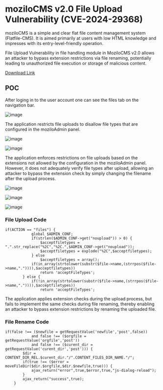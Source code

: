 # moziloCMS v2.0 File Upload Vulnerability (CVE-2024-29368)

moziloCMS is a simple and clear flat file content management system (Flatfile-CMS). It is aimed primarily at users with low HTML knowledge and impresses with its entry-level-friendly operation.

File Upload Vulnerability in file handling module in MoziloCMS v2.0 allows an attacker to bypass extension restrictions via file renaming, potentially leading to unauthorized file execution or storage of malicious content.

[Download Link](https://github.com/moziloDasEinsteigerCMS/mozilo2.0/archive/master.zip)

<h2>POC</h2>

After loging in to the user account one can see the files tab on the navigation bar.

![image](https://github.com/becpn/mozilocms/assets/162958600/52d71291-e294-4a02-bedc-c96f08fef5ca)


The application restricts file uploads to disallow file types that are configured in the moziloAdmin panel.

![image](https://github.com/becpn/mozilocms/assets/162958600/09d4e3c7-83d1-4529-8eef-4f0aa5ff3edb)


![image](https://github.com/becpn/mozilocms/assets/162958600/5536b80c-fe65-4f4a-a6b1-dd62cee2d06c)


The application enforces restrictions on file uploads based on the extensions not allowed by the configuration in the moziloAdmin panel. However, it does not adequately verify file types after upload, allowing an attacker to bypass the extension check by simply changing the filename after the upload process.

![image](https://github.com/becpn/mozilocms/assets/162958600/81d733ec-0773-4963-b6b0-25e9aa8a6484)


![image](https://github.com/becpn/mozilocms/assets/162958600/bb2daf90-7e0b-4f85-bd09-2c0e601a3b9e)


![image](https://github.com/becpn/mozilocms/assets/162958600/4c344321-149c-4566-9ec6-85432a88ffad)

<h3>File Upload Code</h3>

```
if(ACTION == "files") {
            global $ADMIN_CONF;
            if(strlen($ADMIN_CONF->get("noupload")) > 0) {
                $acceptfiletypes = ".".str_replace("%2C","%2C.",$ADMIN_CONF->get("noupload"));
                $acceptfiletypes = explode("%2C",$acceptfiletypes);
            } else
                $acceptfiletypes = array();
            if(in_array(strtolower(substr($file->name,(strrpos($file->name,".")))),$acceptfiletypes))
                return 'acceptFileTypes';
        } else {
            if(!in_array(strtolower(substr($file->name,(strrpos($file->name,".")))),$acceptfiletypes))
                return 'acceptFileTypes';
```

The application applies extension checks during the upload process, but fails to implement the same checks during file renaming, thereby enabling an attacker to bypass extension restrictions by renaming the uploaded file.

<h3>File Rename Code</h3>

```
if(false !== ($newfile = getRequestValue('newfile','post',false))
            and false !== ($orgfile = getRequestValue('orgfile','post'))
            and false !== ($curent_dir = getRequestValue('curent_dir','post'))) {
        $dir = CONTENT_DIR_REL.$curent_dir."/".CONTENT_FILES_DIR_NAME."/";
        if(true !== ($error = moveFileDir($dir.$orgfile,$dir.$newfile,true))) {
            ajax_return("error",true,$error,true,"js-dialog-reload");
        }
        ajax_return("success",true);
    }
```
